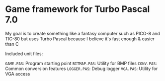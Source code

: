 # Game framework for Turbo Pascal 7.0

My goal is to create something like a fantasy computer such as PICO-8 and TIC-80 but uses Turbo Pascal because I believe it's fast enough & easier than C

Included unit files:

`GAME.PAS`: Program starting point
`BITMAP.PAS`: Utility for BMP files
`CONV.PAS`: Common conversion features
`LOGGER.PAS`: Debug logger
`VGA.PAS`: Utility for VGA access
